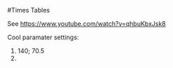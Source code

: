 #Times Tables

See https://www.youtube.com/watch?v=qhbuKbxJsk8

Cool paramater settings:


1. 140; 70.5
2. 
